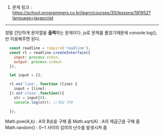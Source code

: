 1. 문제 링크 : https://school.programmers.co.kr/learn/courses/30/lessons/181952?language=javascript

---

정말 간단하게 문자열을 **출력**하는 문제이다. js로 문제를 풀었기때문에 console.log();만 이용해주면 된다.

~~~js
  const readline = require('readline');
  const rl = readline.createInterface({
    input: process.stdin,
    output: process.stdout
  });

  let input = [];

  rl.on('line', function (line) {
    input = [line];
  }).on('close',function(){
    str = input[0];
    console.log(str); //정답 부분
    
  });
~~~


Math.pow(A,b) : A의 B승을 구해 줌
Math.sqrt(A) : A의 제곱근을 구해 줌
Math.random() : 0~1 사이의 임의의 난수를 발생시켜 줌

